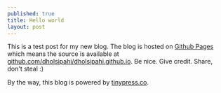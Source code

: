 ```yaml
---
published: true
title: Hello world
layout: post
---
```

This is a test post for my new blog. The blog is hosted on [Github Pages](http://pages.github.com/) which means the source is available at [github.com/dholsipahi/dholsipahi.github.io](http://github.com/dholsipahi/dholsipahi.github.io). Be nice. Give credit. Share, don't steal :)

By the way, this blog is powered by [tinypress.co](https://tinypress.co).